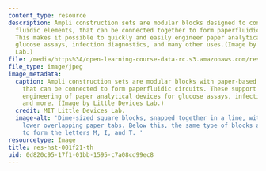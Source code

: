 ```yaml
---
content_type: resource
description: Ampli construction sets are modular blocks designed to contain paper-based
  fluidic elements, that can be connected together to form paperfluidic circuits.
  This makes it possible to quickly and easily engineer paper analytical devices for
  glucose assays, infection diagnostics, and many other uses.(Image by Little Devices
  Lab.)
file: /media/https%3A/open-learning-course-data-rc.s3.amazonaws.com/res-hst-001-mit-little-devices-lab-fall-2021/0d820c9517f101bb1595c7a08cd99ec8_res-hst-001f21-th.jpg
file_type: image/jpeg
image_metadata:
  caption: Ampli construction sets are modular blocks with paper-based fluidic elements,
    that can be connected to form paperfluidic circuits. These support quick and easy
    engineering of paper analytical devices for glucose assays, infection diagnostics,
    and more. (Image by Little Devices Lab.)
  credit: MIT Little Devices Lab.
  image-alt: 'Dime-sized square blocks, snapped together in a line, with upper and
    lower overlapping paper tabs. Below this, the same type of blocks are arranged
    to form the letters M, I, and T. '
resourcetype: Image
title: res-hst-001f21-th
uid: 0d820c95-17f1-01bb-1595-c7a08cd99ec8
---
```

